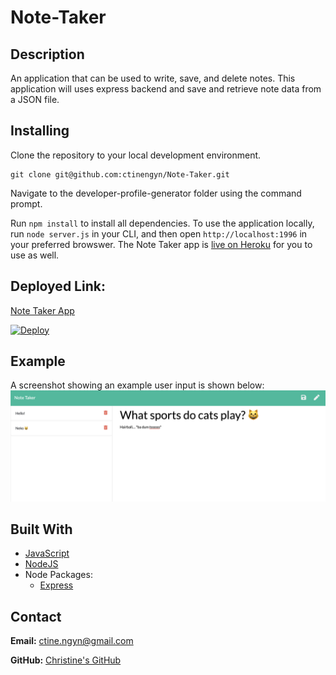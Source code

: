 # Note-Taker

## Description

An application that can be used to write, save, and delete notes. This application will uses express backend and save and retrieve note data from a JSON file.

## Installing

Clone the repository to your local development environment.

```
git clone git@github.com:ctinengyn/Note-Taker.git
```

Navigate to the developer-profile-generator folder using the command prompt.

Run `npm install` to install all dependencies. To use the application locally, run `node server.js` in your CLI, and then open `http://localhost:1996` in your preferred browswer. The Note Taker app is [live on Heroku](https://warm-falls-19627.herokuapp.com/notes) for you to use as well.

## Deployed Link:
[Note Taker App](https://whispering-woodland-84908.herokuapp.com/)

[![Deploy](https://www.herokucdn.com/deploy/button.svg)](https://note-taker-supreme.herokuapp.com/)

## Example
A screenshot showing an example user input is shown below:
![Note Taker](./images/example1.png)

## Built With
* [JavaScript](https://developer.mozilla.org/en-US/docs/Web/JavaScript)
* [NodeJS](https://nodejs.org/)
* Node Packages:
    * [Express](https://www.npmjs.com/package/express)

## Contact

**Email:**
ctine.ngyn@gmail.com

**GitHub:**
[Christine's GitHub](https://github.com/ctinengyn)